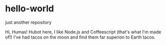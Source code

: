 # hello-world
just another repository

Hi, Humas!
Hubot here, I like Node.js   and Coffeescript (that's what I'm made of!)
I've had tacos on the  moon and find them far superion to Earth tacos.
